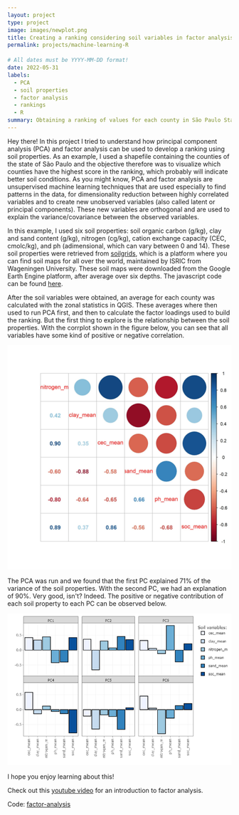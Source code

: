 ```yaml
---
layout: project
type: project
image: images/newplot.png
title: Creating a ranking considering soil variables in factor analysis
permalink: projects/machine-learning-R

# All dates must be YYYY-MM-DD format!
date: 2022-05-31
labels:
  - PCA
  - soil properties
  - factor analysis
  - rankings
  - R 
summary: Obtaining a ranking of values for each county in São Paulo State using soil variables in an unsupervised problem (factor analysis by principal component analysis (PCA)).
---
```


Hey there! In this project I tried to understand how principal component analysis (PCA) and factor analysis can be used to develop a ranking using soil properties. As an example, I used a shapefile containing the counties of the state of São Paulo and the objective therefore was to visualize which counties have the highest score in the ranking, which probably will indicate better soil conditions. As you might know, PCA and factor analysis are unsupervised machine learning techniques that are used especially to find patterns in the data, for dimensionality reduction between highly correlated variables and to create new unobserved variables (also called latent or principal components). These new variables are orthogonal and are used to explain the variance/covariance between the observed variables.  

In this example, I used six soil properties: soil organic carbon (g/kg), clay and sand content (g/kg), nitrogen (cg/kg), cation exchange capacity (CEC, cmolc/kg), and ph (adimensional, which can vary between 0 and 14). These soil properties were retrieved from [soilgrids](https://soilgrids.org/), which is a platform where you can find soil maps for all  over the world, maintained by ISRIC from Wageningen University. These soil maps were downloaded from the Google Earth Engine platform, after average over six depths. The javascript code can be found [here](https://github.com/neli12/machine-learning-R/blob/main/factor-analysis/download_soilgrids_gee.js).  

After the soil variables were obtained, an average for each county was calculated with the zonal statistics in QGIS. These averages where then used to run PCA first, and then to calculate the factor loadings used to build the ranking. But the first thing to explore is the relationship between the soil properties. With the corrplot shown in the figure below, you can see that all variables have some kind of positive or negative correlation.  

<img class="ui image" src="../images/corrplot.jpeg"></div>  

The PCA was run and we found that the first PC explained 71% of the variance of the soil properties. With the second PC, we had an explanation of 90%. Very good, isn't? Indeed. The positive or negative contribution of each soil property to each PC can be observed below.  

<img class="ui image" src="../images/newplot.PNG"></div>


I hope you enjoy learning about this!  


Check out this [youtube video](https://www.youtube.com/watch?v=WV_jcaDBZ2I) for an introduction to factor analysis.  

Code: <a href="https://github.com/neli12/machine-learning-R/tree/main/factor-analysis"><i class="large github icon"></i>factor-analysis</a>

